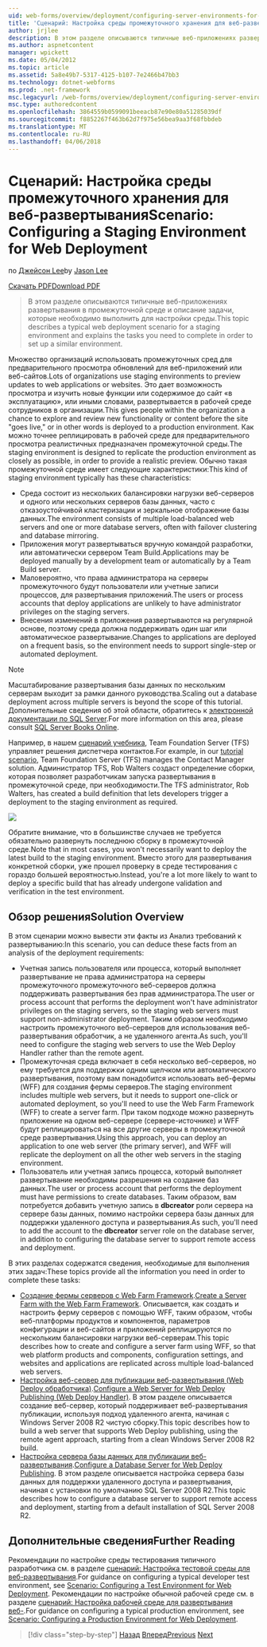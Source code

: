 ```yaml
---
uid: web-forms/overview/deployment/configuring-server-environments-for-web-deployment/scenario-configuring-a-staging-environment-for-web-deployment
title: 'Сценарий: Настройка среды промежуточного хранения для веб-развертывание | Документы Microsoft'
author: jrjlee
description: В этом разделе описываются типичные веб-приложениях развертывания в промежуточной среде и описание задачи, которые необходимо выполнить для настройки аналогичные env...
ms.author: aspnetcontent
manager: wpickett
ms.date: 05/04/2012
ms.topic: article
ms.assetid: 5a8e49b7-5317-4125-b107-7e2466b47bb3
ms.technology: dotnet-webforms
ms.prod: .net-framework
msc.legacyurl: /web-forms/overview/deployment/configuring-server-environments-for-web-deployment/scenario-configuring-a-staging-environment-for-web-deployment
msc.type: authoredcontent
ms.openlocfilehash: 3864559b0599091beeacb87e90e80a51285039df
ms.sourcegitcommit: f8852267f463b62d7f975e56bea9aa3f68fbbdeb
ms.translationtype: MT
ms.contentlocale: ru-RU
ms.lasthandoff: 04/06/2018
---
```

<a name="scenario-configuring-a-staging-environment-for-web-deployment"></a><span data-ttu-id="2b7e4-103">Сценарий: Настройка среды промежуточного хранения для веб-развертывания</span><span class="sxs-lookup"><span data-stu-id="2b7e4-103">Scenario: Configuring a Staging Environment for Web Deployment</span></span>
====================
<span data-ttu-id="2b7e4-104">по [Джейсон Lee](https://github.com/jrjlee)</span><span class="sxs-lookup"><span data-stu-id="2b7e4-104">by [Jason Lee](https://github.com/jrjlee)</span></span>

[<span data-ttu-id="2b7e4-105">Скачать PDF</span><span class="sxs-lookup"><span data-stu-id="2b7e4-105">Download PDF</span></span>](https://msdnshared.blob.core.windows.net/media/MSDNBlogsFS/prod.evol.blogs.msdn.com/CommunityServer.Blogs.Components.WeblogFiles/00/00/00/63/56/8130.DeployingWebAppsInEnterpriseScenarios.pdf)

> <span data-ttu-id="2b7e4-106">В этом разделе описываются типичные веб-приложениях развертывания в промежуточной среде и описание задачи, которые необходимо выполнить для настройки среды.</span><span class="sxs-lookup"><span data-stu-id="2b7e4-106">This topic describes a typical web deployment scenario for a staging environment and explains the tasks you need to complete in order to set up a similar environment.</span></span>


<span data-ttu-id="2b7e4-107">Множество организаций использовать промежуточных сред для предварительного просмотра обновлений для веб-приложений или веб-сайтов.</span><span class="sxs-lookup"><span data-stu-id="2b7e4-107">Lots of organizations use staging environments to preview updates to web applications or websites.</span></span> <span data-ttu-id="2b7e4-108">Это дает возможность просмотра и изучить новые функции или содержимое до сайт «в эксплуатацию», или иными словами, развертывается в рабочей среде сотрудников в организации.</span><span class="sxs-lookup"><span data-stu-id="2b7e4-108">This gives people within the organization a chance to explore and review new functionality or content before the site "goes live," or in other words is deployed to a production environment.</span></span> <span data-ttu-id="2b7e4-109">Как можно точнее реплицировать в рабочей среде для предварительного просмотра реалистичных предназначен промежуточной среды.</span><span class="sxs-lookup"><span data-stu-id="2b7e4-109">The staging environment is designed to replicate the production environment as closely as possible, in order to provide a realistic preview.</span></span> <span data-ttu-id="2b7e4-110">Обычно такая промежуточной среде имеет следующие характеристики:</span><span class="sxs-lookup"><span data-stu-id="2b7e4-110">This kind of staging environment typically has these characteristics:</span></span>

- <span data-ttu-id="2b7e4-111">Среда состоит из нескольких балансировки нагрузки веб-серверов и одного или нескольких серверов базы данных, часто с отказоустойчивой кластеризации и зеркальное отображение базы данных.</span><span class="sxs-lookup"><span data-stu-id="2b7e4-111">The environment consists of multiple load-balanced web servers and one or more database servers, often with failover clustering and database mirroring.</span></span>
- <span data-ttu-id="2b7e4-112">Приложения могут развертываться вручную командой разработки, или автоматически сервером Team Build.</span><span class="sxs-lookup"><span data-stu-id="2b7e4-112">Applications may be deployed manually by a development team or automatically by a Team Build server.</span></span>
- <span data-ttu-id="2b7e4-113">Маловероятно, что права администратора на серверы промежуточного будут пользователи или учетные записи процессов, для развертывания приложений.</span><span class="sxs-lookup"><span data-stu-id="2b7e4-113">The users or process accounts that deploy applications are unlikely to have administrator privileges on the staging servers.</span></span>
- <span data-ttu-id="2b7e4-114">Внесения изменений в приложения развертываются на регулярной основе, поэтому среда должна поддерживать один шаг или автоматическое развертывание.</span><span class="sxs-lookup"><span data-stu-id="2b7e4-114">Changes to applications are deployed on a frequent basis, so the environment needs to support single-step or automated deployment.</span></span>

> [!NOTE]
> <span data-ttu-id="2b7e4-115">Масштабирование развертывания базы данных по нескольким серверам выходит за рамки данного руководства.</span><span class="sxs-lookup"><span data-stu-id="2b7e4-115">Scaling out a database deployment across multiple servers is beyond the scope of this tutorial.</span></span> <span data-ttu-id="2b7e4-116">Дополнительные сведения об этой области, обратитесь к [электронной документации по SQL Server](https://technet.microsoft.com/library/ms130214.aspx).</span><span class="sxs-lookup"><span data-stu-id="2b7e4-116">For more information on this area, please consult [SQL Server Books Online](https://technet.microsoft.com/library/ms130214.aspx).</span></span>


<span data-ttu-id="2b7e4-117">Например, в нашем [сценарий учебника](../deploying-web-applications-in-enterprise-scenarios/enterprise-web-deployment-scenario-overview.md), Team Foundation Server (TFS) управляет решения диспетчера контактов.</span><span class="sxs-lookup"><span data-stu-id="2b7e4-117">For example, in our [tutorial scenario](../deploying-web-applications-in-enterprise-scenarios/enterprise-web-deployment-scenario-overview.md), Team Foundation Server (TFS) manages the Contact Manager solution.</span></span> <span data-ttu-id="2b7e4-118">Администратор TFS, Rob Walters создаст определение сборки, которая позволяет разработчикам запуска развертывания в промежуточной среде, при необходимости.</span><span class="sxs-lookup"><span data-stu-id="2b7e4-118">The TFS administrator, Rob Walters, has created a build definition that lets developers trigger a deployment to the staging environment as required.</span></span>

![](scenario-configuring-a-staging-environment-for-web-deployment/_static/image1.png)

<span data-ttu-id="2b7e4-119">Обратите внимание, что в большинстве случаев не требуется обязательно развернуть последнюю сборку в промежуточной среде.</span><span class="sxs-lookup"><span data-stu-id="2b7e4-119">Note that in most cases, you won't necessarily want to deploy the latest build to the staging environment.</span></span> <span data-ttu-id="2b7e4-120">Вместо этого для развертывания конкретной сборки, уже прошел проверку в среде тестирования с гораздо большей вероятностью.</span><span class="sxs-lookup"><span data-stu-id="2b7e4-120">Instead, you're a lot more likely to want to deploy a specific build that has already undergone validation and verification in the test environment.</span></span>

## <a name="solution-overview"></a><span data-ttu-id="2b7e4-121">Обзор решения</span><span class="sxs-lookup"><span data-stu-id="2b7e4-121">Solution Overview</span></span>

<span data-ttu-id="2b7e4-122">В этом сценарии можно вывести эти факты из Анализ требований к развертыванию:</span><span class="sxs-lookup"><span data-stu-id="2b7e4-122">In this scenario, you can deduce these facts from an analysis of the deployment requirements:</span></span>

- <span data-ttu-id="2b7e4-123">Учетная запись пользователя или процесса, который выполняет развертывание не права администратора на серверы промежуточного промежуточного веб-серверов должна поддерживать развертывания без прав администратора.</span><span class="sxs-lookup"><span data-stu-id="2b7e4-123">The user or process account that performs the deployment won't have administrator privileges on the staging servers, so the staging web servers must support non-administrator deployment.</span></span> <span data-ttu-id="2b7e4-124">Таким образом необходимо настроить промежуточного веб-серверов для использования веб-развертывания обработчик, а не удаленного агента.</span><span class="sxs-lookup"><span data-stu-id="2b7e4-124">As such, you'll need to configure the staging web servers to use the Web Deploy Handler rather than the remote agent.</span></span>
- <span data-ttu-id="2b7e4-125">Промежуточная среда включает в себя несколько веб-серверов, но ему требуется для поддержки одним щелчком или автоматического развертывания, поэтому вам понадобится использовать веб-фермы (WFF) для создания фермы серверов.</span><span class="sxs-lookup"><span data-stu-id="2b7e4-125">The staging environment includes multiple web servers, but it needs to support one-click or automated deployment, so you'll need to use the Web Farm Framework (WFF) to create a server farm.</span></span> <span data-ttu-id="2b7e4-126">При таком подходе можно развернуть приложение на одном веб-сервере (сервере-источнике) и WFF будут реплицироваться на все другие серверы в промежуточной среде развертывания.</span><span class="sxs-lookup"><span data-stu-id="2b7e4-126">Using this approach, you can deploy an application to one web server (the primary server), and WFF will replicate the deployment on all the other web servers in the staging environment.</span></span>
- <span data-ttu-id="2b7e4-127">Пользователь или учетная запись процесса, который выполняет развертывание необходимы разрешения на создание баз данных.</span><span class="sxs-lookup"><span data-stu-id="2b7e4-127">The user or process account that performs the deployment must have permissions to create databases.</span></span> <span data-ttu-id="2b7e4-128">Таким образом, вам потребуется добавить учетную запись в **dbcreator** роли сервера на сервере базы данных, помимо настройки сервера базы данных для поддержки удаленного доступа и развертывания.</span><span class="sxs-lookup"><span data-stu-id="2b7e4-128">As such, you'll need to add the account to the **dbcreator** server role on the database server, in addition to configuring the database server to support remote access and deployment.</span></span>

<span data-ttu-id="2b7e4-129">В этих разделах содержатся сведения, необходимые для выполнения этих задач:</span><span class="sxs-lookup"><span data-stu-id="2b7e4-129">These topics provide all the information you need in order to complete these tasks:</span></span>

- <span data-ttu-id="2b7e4-130">[Создание фермы серверов с Web Farm Framework](creating-a-server-farm-with-the-web-farm-framework.md).</span><span class="sxs-lookup"><span data-stu-id="2b7e4-130">[Create a Server Farm with the Web Farm Framework](creating-a-server-farm-with-the-web-farm-framework.md).</span></span> <span data-ttu-id="2b7e4-131">Описывается, как создать и настроить ферму серверов с помощью WFF, таким образом, чтобы веб-платформы продуктов и компонентов, параметров конфигурации и веб-сайтов и приложений реплицируются по нескольким балансировки нагрузки веб-серверам.</span><span class="sxs-lookup"><span data-stu-id="2b7e4-131">This topic describes how to create and configure a server farm using WFF, so that web platform products and components, configuration settings, and websites and applications are replicated across multiple load-balanced web servers.</span></span>
- <span data-ttu-id="2b7e4-132">[Настройка веб-сервер для публикации веб-развертывания (Web Deploy обработчика)](configuring-a-web-server-for-web-deploy-publishing-web-deploy-handler.md).</span><span class="sxs-lookup"><span data-stu-id="2b7e4-132">[Configure a Web Server for Web Deploy Publishing (Web Deploy Handler)](configuring-a-web-server-for-web-deploy-publishing-web-deploy-handler.md).</span></span> <span data-ttu-id="2b7e4-133">В этом разделе описывается создание веб-сервер, который поддерживает веб-развертывания публикации, используя подход удаленного агента, начиная с Windows Server 2008 R2 чистую сборку.</span><span class="sxs-lookup"><span data-stu-id="2b7e4-133">This topic describes how to build a web server that supports Web Deploy publishing, using the remote agent approach, starting from a clean Windows Server 2008 R2 build.</span></span>
- <span data-ttu-id="2b7e4-134">[Настройка сервера базы данных для публикации веб-развертывания](configuring-a-database-server-for-web-deploy-publishing.md).</span><span class="sxs-lookup"><span data-stu-id="2b7e4-134">[Configure a Database Server for Web Deploy Publishing](configuring-a-database-server-for-web-deploy-publishing.md).</span></span> <span data-ttu-id="2b7e4-135">В этом разделе описывается настройка сервера базы данных для поддержки удаленного доступа и развертывания, начиная с установки по умолчанию SQL Server 2008 R2.</span><span class="sxs-lookup"><span data-stu-id="2b7e4-135">This topic describes how to configure a database server to support remote access and deployment, starting from a default installation of SQL Server 2008 R2.</span></span>

## <a name="further-reading"></a><span data-ttu-id="2b7e4-136">Дополнительные сведения</span><span class="sxs-lookup"><span data-stu-id="2b7e4-136">Further Reading</span></span>

<span data-ttu-id="2b7e4-137">Рекомендации по настройке среды тестирования типичного разработчика см. в разделе [сценарий: Настройка тестовой среды для веб-развертывания](scenario-configuring-a-test-environment-for-web-deployment.md).</span><span class="sxs-lookup"><span data-stu-id="2b7e4-137">For guidance on configuring a typical developer test environment, see [Scenario: Configuring a Test Environment for Web Deployment](scenario-configuring-a-test-environment-for-web-deployment.md).</span></span> <span data-ttu-id="2b7e4-138">Рекомендации по настройке обычной рабочей среде см. в разделе [сценарий: Настройка рабочей среде для развертывания веб-](scenario-configuring-a-production-environment-for-web-deployment.md).</span><span class="sxs-lookup"><span data-stu-id="2b7e4-138">For guidance on configuring a typical production environment, see [Scenario: Configuring a Production Environment for Web Deployment](scenario-configuring-a-production-environment-for-web-deployment.md).</span></span>

> [!div class="step-by-step"]
> <span data-ttu-id="2b7e4-139">[Назад](scenario-configuring-a-test-environment-for-web-deployment.md)
> [Вперед](scenario-configuring-a-production-environment-for-web-deployment.md)</span><span class="sxs-lookup"><span data-stu-id="2b7e4-139">[Previous](scenario-configuring-a-test-environment-for-web-deployment.md)
[Next](scenario-configuring-a-production-environment-for-web-deployment.md)</span></span>
